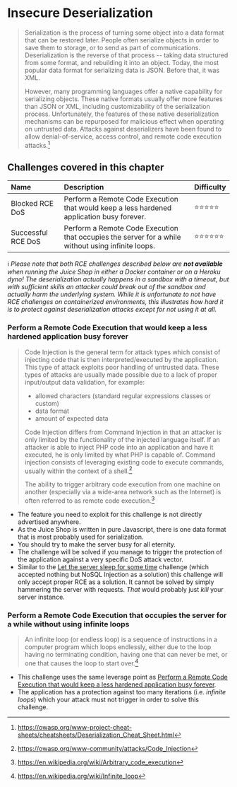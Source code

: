 # Insecure Deserialization

> Serialization is the process of turning some object into a data format
> that can be restored later. People often serialize objects in order to
> save them to storage, or to send as part of communications.
> Deserialization is the reverse of that process -- taking data
> structured from some format, and rebuilding it into an object. Today,
> the most popular data format for serializing data is JSON. Before
> that, it was XML.
>
> However, many programming languages offer a native capability for
> serializing objects. These native formats usually offer more features
> than JSON or XML, including customizability of the serialization
> process. Unfortunately, the features of these native deserialization
> mechanisms can be repurposed for malicious effect when operating on
> untrusted data. Attacks against deserializers have been found to allow
> denial-of-service, access control, and remote code execution
> attacks.[^1]

## Challenges covered in this chapter

| Name               | Description                                                                                        | Difficulty |
|:-------------------|:---------------------------------------------------------------------------------------------------|:-----------|
| Blocked RCE DoS    | Perform a Remote Code Execution that would keep a less hardened application busy forever.          | ⭐⭐⭐⭐⭐   |
| Successful RCE DoS | Perform a Remote Code Execution that occupies the server for a while without using infinite loops. | ⭐⭐⭐⭐⭐⭐  |

ℹ️ _Please note that both RCE challenges described below are **not
available** when running the Juice Shop in either a Docker container or
on a Heroku dyno! The deserialization actually happens in a sandbox with
a timeout, but with sufficient skills an attacker could break out of the
sandbox and actually harm the underlying system. While it is unfortunate
to not have RCE challenges on containerized environments, this
illustrates how hard it is to protect against deserialization attacks
except for not using it at all._

### Perform a Remote Code Execution that would keep a less hardened application busy forever

> Code Injection is the general term for attack types which consist of
> injecting code that is then interpreted/executed by the application.
> This type of attack exploits poor handling of untrusted data. These
> types of attacks are usually made possible due to a lack of proper
> input/output data validation, for example:
>
> * allowed characters (standard regular expressions classes or custom)
> * data format
> * amount of expected data
>
> Code Injection differs from Command Injection in that an attacker is
> only limited by the functionality of the injected language itself. If
> an attacker is able to inject PHP code into an application and have it
> executed, he is only limited by what PHP is capable of. Command
> injection consists of leveraging existing code to execute commands,
> usually within the context of a shell.[^2]
>
> The ability to trigger arbitrary code execution from one machine on
> another (especially via a wide-area network such as the Internet) is
> often referred to as remote code execution.[^3]

* The feature you need to exploit for this challenge is not directly
  advertised anywhere.
* As the Juice Shop is written in pure Javascript, there is one data
  format that is most probably used for serialization.
* You should try to make the server busy for all eternity.
* The challenge will be solved if you manage to trigger the protection
  of the application against a very specific DoS attack vector.
* Similar to the
  [Let the server sleep for some time](injection.md#let-the-server-sleep-for-some-time)
  challenge (which accepted nothing but NoSQL Injection as a solution)
  this challenge will only accept proper RCE as a solution. It cannot be
  solved by simply hammering the server with requests. _That_ would
  probably just _kill_ your server instance.

### Perform a Remote Code Execution that occupies the server for a while without using infinite loops

> An infinite loop (or endless loop) is a sequence of instructions in a
> computer program which loops endlessly, either due to the loop having
> no terminating condition, having one that can never be met, or one
> that causes the loop to start over.[^4]

* This challenge uses the same leverage point as
  [Perform a Remote Code Execution that would keep a less hardened application busy forever](#perform-a-remote-code-execution-that-would-keep-a-less-hardened-application-busy-forever).
* The application has a protection against too many iterations (i.e.
  _infinite loops_) which your attack must not trigger in order to solve
  this challenge.

[^1]: https://owasp.org/www-project-cheat-sheets/cheatsheets/Deserialization_Cheat_Sheet.html
[^2]: https://owasp.org/www-community/attacks/Code_Injection
[^3]: https://en.wikipedia.org/wiki/Arbitrary_code_execution
[^4]: https://en.wikipedia.org/wiki/Infinite_loop
